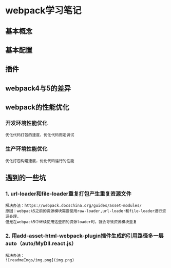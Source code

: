 # webpack学习笔记

## 基本概念

## 基本配置

## 插件

## webpack4与5的差异

## webpack的性能优化

### 开发环境性能优化

`优化代码打包的速度，优化代码而定调试`

### 生产环境性能优化

`优化打包构建速度，优化代码运行的性能`

## 遇到的一些坑

### 1. url-loader和file-loader重复打包产生重复资源文件

```
解决办法：https://webpack.docschina.org/guides/asset-modules/
原因：webpack5之前的资源模块需要使用raw-loader,url-loader和file-loader进行资源处理， 
但是在webpack5中继续使用这些旧的资源loader时，就会导致资源模块重复
```

### 2. 用add-asset-html-webpack-plugin插件生成的引用路径多一层auto（auto/MyDll.react.js）

```
解决办法：
![readmeImgs/img.png](img.png)
```
